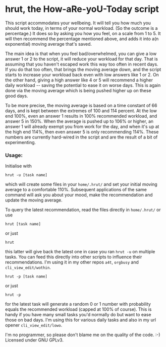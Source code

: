 # hrut, the How-aRe-yoU-Today script

This script accommodates your wellbeing. It will tell you how much you should work today, in terms of your normal workload. (So the outcome is a percentage.) It does so by asking you how you feel, on a scale from 1 to 5. It will then recommend the percentage mentioned above, and adds it into a(n exponential) moving average that's saved.

The main idea is that when you feel bad/overwhelmed, you can give a low answer 1 or 2 to the script, it will reduce your workload for that day. That is assuming that you haven't escaped work this way too often in recent days. If you do that too often, that brings the moving average down, and the script starts to increase your workload back even with low answers like 1 or 2. On the other hand, giving a high answer like 4 or 5 will recommend a higher daily workload -- saving the potential to ease it on worse days. This is again done via the moving average which is being pushed higher up on these good days.

To be more precise, the moving average is based on a time constant of 66 days, and is kept between the extremes of 100 and 114 percent. At the low end 100%, even an answer 1 results in 100% recommended workload, and answer 5 in 150%. When the average is pushed up to 106% or higher, an answer 1 will already exempt you from work for the day, and when it's up at the high end 114%, then even answer 5 is only recommending 114%. These numbers are currently hard-wired in the script and are the result of a bit of experimenting.

### Usage:

Initialise with

```
hrut -u [task name]
```

which will create some files in your `home/.hrut/` and set your initial moving average to a comfortable 110%. Subsequent applications of the same command will ask you about your mood, make the recommendation and update the moving average.

To query the latest recommendation, read the files directly in `home/.hrut/` or use

```
hrut [task name]
```

or just

```
hrut
```

this latter will give back the latest one in case you ran `hrut -u` on multiple tasks. You can feed this directly into other scripts to influence their recommendations. I'm using it in my other repos `a4t`, `orgbusy` and `cli_view_edit/wothin`.

```
hrut -p [task name]
```

or just

```
hrut -p
```

for the latest task will generate a random 0 or 1 number with probability equals the recommended workload (capped at 100% of course). This is handy if you have many small tasks you'd normally do but want to ease those on bad days. I'm using this for various daily tasks and also in my url opener `cli_view_edit/lowo`.

I'm no programmer, so please don't blame me on the quality of the code. :-) Licensed under GNU GPLv3.
